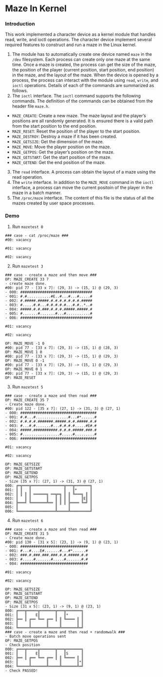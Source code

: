 # Maze In Kernel

### Introduction
This work implemented a character device as a kernel module that handles read, write, and ioctl operations. 
The character device implement several required features to construct and run a maze in the Linux kernel.

1. The module has to automatically create one device named `maze` in the `/dev` filesystem. Each process can create only one maze at the same time. Once a maze is created, the process can get the size of the maze, the position of the player (current position, start position, end position) in the maze, and the layout of the maze. When the device is opened by a process, the process can interact with the module using `read`, `write`, and `ioctl` operations. Details of each of the commands are summarized as follows.
2. The `ioctl` interface. The `ioctl` command supports the following commands. The definition of the commands can be obtained from the header file `maze.h`.
  - `MAZE_CREATE`: Create a new maze. The maze layout and the player’s positions are all randomly generated. It is ensured there is a valid path from the start position to the end position.
  - `MAZE_RESET`: Reset the position of the player to the start position.
  - `MAZE_DESTROY`: Destroy a maze if it has been created.
  - `MAZE_GETSIZE`: Get the dimension of the maze.
  - `MAZE_MOVE`: Move the player position on the maze.
  - `MAZE_GETPOS`: Get the player’s position on the maze.
  - `MAZE_GETSTART`: Get the start position of the maze.
  - `MAZE_GETEND`: Get the end position of the maze.
3. The `read` interface. A process can obtain the layout of a maze using the read operation.
4. The `write` interface. In addition to the `MAZE_MOVE` command in the `ioctl` interface, a process can move the current positoin of the player in the maze in a batch manner.
5. The `/proc/maze` interface. The content of this file is the status of all the mazes created by user space processes.

### Demo
1. Run `mazetest 0`
```
### case - cat /proc/maze ###
#00: vacancy

#01: vacancy

#02: vacancy
```
2. Run `mazetest 3`
```
### case - create a maze and then move ###
OP: MAZE_CREATE 33 7
- create maze done.
#00: pid 77 - [33 x 7]: (29, 3) -> (15, 1) @ (29, 3)
- 000: #################################
- 001: #.#...........#E..#...#...#.....#
- 002: #.#####.#####.#.#.#.#.#.#.#.#####
- 003: #.....#.#...#.#.#.#.#...#.#..*..#
- 004: #####.#.#.###.#.#.#.#####.#####.#
- 005: #.......#.......#...#...........#
- 006: #################################

#01: vacancy

#02: vacancy

OP: MAZE_MOVE -1 0
#00: pid 77 - [33 x 7]: (29, 3) -> (15, 1) @ (28, 3)
OP: MAZE_MOVE 1 0
#00: pid 77 - [33 x 7]: (29, 3) -> (15, 1) @ (29, 3)
OP: MAZE_MOVE 0 -1
#00: pid 77 - [33 x 7]: (29, 3) -> (15, 1) @ (29, 3)
OP: MAZE_MOVE 0 1
#00: pid 77 - [33 x 7]: (29, 3) -> (15, 1) @ (29, 3)
OP: MAZE_RESET
```

3. Run `mazetest 5`
```
### case - create a maze and then read ###
OP: MAZE_CREATE 35 7
- Create maze done.
#00: pid 122 - [35 x 7]: (27, 1) -> (31, 3) @ (27, 1)
- 000: ###################################
- 001: #.#...#...............#...#*......#
- 002: #.#.#.#.#######.#####.#.#.#####.#.#
- 003: #...#.#.......#...#.#.#.#.....#E#.#
- 004: #####.###########.#.#.#.#####.###.#
- 005: #.................#.....#.........#
- 006: ###################################

#01: vacancy

#02: vacancy

OP: MAZE_GETSIZE
OP: MAZE_GETSTART
OP: MAZE_GETEND
OP: MAZE_GETPOS
- Size [35 x 7]: (27, 1) -> (31, 3) @ (27, 1)
000: ╔═╦═══╦═══════════════╦═══╦═══════╗
001: ║ ║   ║               ║   ║*      ║
002: ║ ║ ║ ║ ══════╗ ══╦═╗ ║ ║ ╚═══╗ ║ ║
003: ║   ║ ║       ║   ║ ║ ║ ║     ║E║ ║
004: ╠═══╝ ╚═══════╩══ ║ ║ ║ ╠════ ╚═╝ ║
005: ║                 ║     ║         ║
006: ╚═════════════════╩═════╩═════════╝
```

4. Run `mazetest 6`
```
### case - create a maze and then read ###
OP: MAZE_CREATE 31 5
- Create maze done.
#00: pid 130 - [31 x 5]: (23, 1) -> (9, 1) @ (23, 1)
- 000: ###############################
- 001: #...#....E#.......#...#*......#
- 002: ###.#.###.###.###.#.#.#####.#.#
- 003: #.....#.......#.....#.......#.#
- 004: ###############################

#01: vacancy

#02: vacancy

OP: MAZE_GETSIZE
OP: MAZE_GETSTART
OP: MAZE_GETEND
OP: MAZE_GETPOS
- Size [31 x 5]: (23, 1) -> (9, 1) @ (23, 1)
000: ╔═══╦═════╦═══════╦═══╦═══════╗
001: ║   ║    E║       ║   ║*      ║
002: ╠══ ║ ╔══ ╚══ ╔══ ║ ║ ╚════ ║ ║
003: ║     ║       ║     ║       ║ ║
004: ╚═════╩═══════╩═════╩═══════╩═╝
### case - create a maze and then read + randomwalk ###
- Batch move operations sent
OP: MAZE_GETPOS
- Check position
000: ╔═══╦═════╦═══════╦═══╦═══════╗
001: ║   ║    E║       ║   ║S      ║
002: ╠══ ║ ╔══ ╚══ ╔══ ║ ║ ╚════ ║ ║
003: ║     ║       ║     ║       ║*║
004: ╚═════╩═══════╩═════╩═══════╩═╝
- Check PASSED!
```
